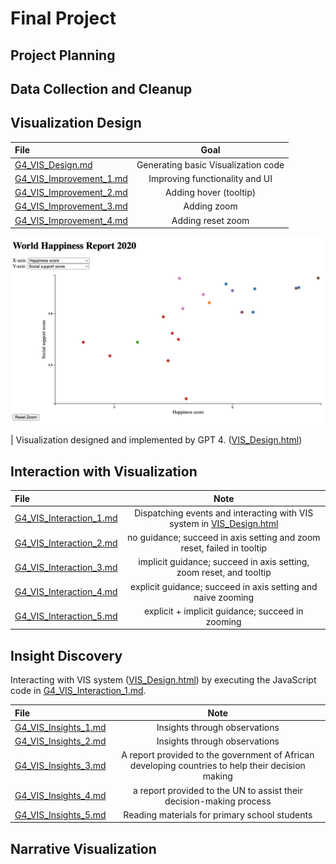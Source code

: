 # Final Project

## Project Planning

## Data Collection and Cleanup

## Visualization Design

| File                                                                    |                Goal                 |
|:------------------------------------------------------------------------|:-----------------------------------:|
| [G4_VIS_Design.md](Visualization_Design/G4_VIS_Design.md)               | Generating basic Visualization code |
| [G4_VIS_Improvement_1.md](Visualization_Design/G4_VIS_Improvement_1.md) |   Improving functionality and UI    |
| [G4_VIS_Improvement_2.md](Visualization_Design/G4_VIS_Improvement_2.md) |       Adding hover (tooltip)        |
| [G4_VIS_Improvement_3.md](Visualization_Design/G4_VIS_Improvement_3.md) |             Adding zoom             |
| [G4_VIS_Improvement_4.md](Visualization_Design/G4_VIS_Improvement_4.md) |          Adding reset zoom          |

![VIS Design](./Visualization_Design/VIS_Design.png)

| Visualization designed and implemented by GPT 4. ([VIS_Design.html](./Visualization_Design/VIS_Design.html))

## Interaction with Visualization

| File                                                                              |                                                      Note                                                       |
|:----------------------------------------------------------------------------------|:---------------------------------------------------------------------------------------------------------------:|
| [G4_VIS_Interaction_1.md](Interaction_with_Visualization/G4_VIS_Interaction_1.md) | Dispatching events and interacting with VIS system in [VIS_Design.html](./Visualization_Design/VIS_Design.html) |
| [G4_VIS_Interaction_2.md](Interaction_with_Visualization/G4_VIS_Interaction_2.md) |                     no guidance; succeed in axis setting and zoom reset, failed in tooltip                      |
| [G4_VIS_Interaction_3.md](Interaction_with_Visualization/G4_VIS_Interaction_3.md) |                       implicit guidance; succeed in axis setting, zoom reset, and tooltip                       |
| [G4_VIS_Interaction_4.md](Interaction_with_Visualization/G4_VIS_Interaction_4.md) |                          explicit guidance; succeed in axis setting and naive zooming                           |
| [G4_VIS_Interaction_5.md](Interaction_with_Visualization/G4_VIS_Interaction_5.md) |                                explicit + implicit guidance; succeed in zooming                                 |

## Insight Discovery

Interacting with VIS system ([VIS_Design.html](./Visualization_Design/VIS_Design.html)) by executing the JavaScript code in [G4_VIS_Interaction_1.md](Interaction_with_Visualization/G4_VIS_Interaction_1.md).

| File                                                           |                                               Note                                                |
|:---------------------------------------------------------------|:-------------------------------------------------------------------------------------------------:|
| [G4_VIS_Insights_1.md](Insight_Discovery/G4_VIS_Insights_1.md) |                                   Insights through observations                                   |
| [G4_VIS_Insights_2.md](Insight_Discovery/G4_VIS_Insights_2.md) |                                   Insights through observations                                   |
| [G4_VIS_Insights_3.md](Insight_Discovery/G4_VIS_Insights_3.md) | A report provided to the government of African developing countries to help their decision making |
| [G4_VIS_Insights_4.md](Insight_Discovery/G4_VIS_Insights_4.md) |                a report provided to the UN to assist their decision-making process                |
| [G4_VIS_Insights_5.md](Insight_Discovery/G4_VIS_Insights_5.md) |                           Reading materials for primary school students                           |

## Narrative Visualization


